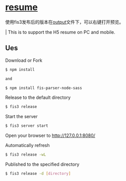 # [resume](http://fenav.com/jianli)

使用fis3发布后的版本在[output](https://github.com/lengziyu/resume/tree/master/output)文件下，可以右键打开预览。

| This is to support the H5 resume on PC and mobile.

## Ues

Download or Fork
```sh
$ npm install

and

$ npm install fis-parser-node-sass
```

Release to the default directory
```sh
$ fis3 release
```

 Start the server
```sh
$ fis3 server start
```
 Open your browser to http://127.0.0.1:8080/

 Automatically refresh
```sh
$ fis3 release -wL
```

Published to the specified directory
```sh
$ fis3 release -d [directory]
```
